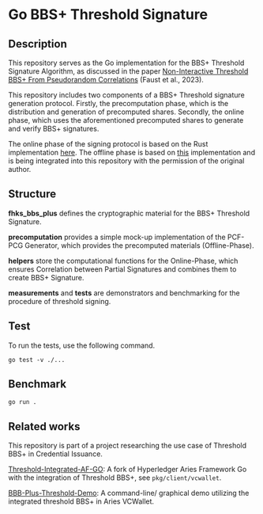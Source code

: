 # Go BBS+ Threshold Signature

## Description
This repository serves as the Go implementation for the BBS+ Threshold Signature Algorithm, as discussed in the paper [Non-Interactive Threshold BBS+ From Pseudorandom Correlations](https://eprint.iacr.org/2023/1076.pdf) (Faust et al., 2023).

This repository includes two components of a BBS+ Threshold signature generation protocol. Firstly, the precomputation phase, which is the distribution and generation of precomputed shares. Secondly, the online phase, which uses the aforementioned precomputed shares to generate and verify BBS+ signatures.


The online phase of the signing protocol is based on the Rust implementation [here](https://hessenbox.tu-darmstadt.de/dl/fiEEnH9zJezsDorYTsBke7XT/.dir). The offline phase is based on [this](https://github.com/leandro-ro/Threshold-BBS-Plus-PCG) implementation and is being integrated into this repository with the permission of the original author.



## Structure
**fhks_bbs_plus** defines the cryptographic material for the BBS+ Threshold Signature. 

**precomputation** provides a simple mock-up implementation of the PCF-PCG Generator, which provides the precomputed materials (Offline-Phase).

**helpers** store the computational functions for the Online-Phase, which ensures Correlation between Partial Signatures and combines them to create BBS+ Signature.

**measurements** and **tests** are demonstrators and benchmarking for the procedure of threshold signing.

## Test
To run the tests, use the following command. 

```
go test -v ./...
```

## Benchmark

```
go run .
```

## Related works
This repository is part of a project researching the use case of Threshold BBS+ in Credential Issuance.

[Threshold-Integrated-AF-GO](https://github.com/perun-network/aries-framework-go): A fork of Hyperledger Aries Framework Go with the integration of Threshold BBS+, see `pkg/client/vcwallet`.

[BBB-Plus-Threshold-Demo](https://github.com/perun-network/threshold-bbs-plus-frontend): A command-line/ graphical demo utilizing the integrated threshold BBS+ in Aries VCWallet. 
